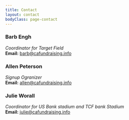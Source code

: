 ```yaml
---
title: Contact
layout: contact
bodyClass: page-contact
---
```


### Barb Engh ###
*Coordinator for Target Field*   
**Email:** <barb@cafundraising.info>

### Allen Peterson ###
*Signup Ogranizer*   
**Email:** <allen@cafundraising.info>

### Julie Worall ###
*Coordinator for US Bank stadium and TCF bank Stadium*   
**Email:** <julie@cafundraising.info>